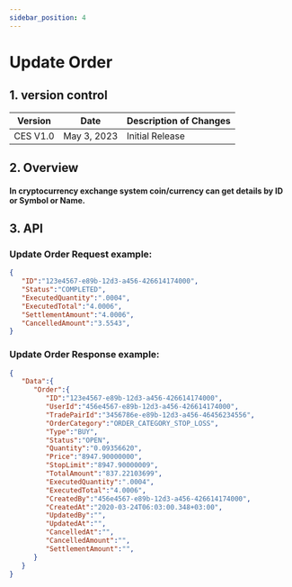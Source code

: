 ```yaml
---
sidebar_position: 4
---
```


# Update Order

## 1. version control

| Version  | Date        | Description of Changes |
| -------- | ----------- | ---------------------- |
| CES V1.0 | May 3, 2023 | Initial Release        |

## 2. Overview

#### In cryptocurrency exchange system coin/currency can get details by ID or Symbol or Name.


## 3. API

### Update Order Request example:

```json
{
   "ID":"123e4567-e89b-12d3-a456-426614174000",
   "Status":"COMPLETED",
   "ExecutedQuantity":".0004",
   "ExecutedTotal":"4.0006",
   "SettlementAmount":"4.0006",
   "CancelledAmount":"3.5543",
}
```

###  Update Order Response example:

```json
{
   "Data":{
      "Order":{
         "ID":"123e4567-e89b-12d3-a456-426614174000",
         "UserId":"456e4567-e89b-12d3-a456-426614174000",
         "TradePairId":"3456786e-e89b-12d3-a456-46456234556",
         "OrderCategory":"ORDER_CATEGORY_STOP_LOSS",
         "Type":"BUY",
         "Status":"OPEN",
         "Quantity":"0.09356620",
         "Price":"8947.90000000",
         "StopLimit":"8947.90000009",
         "TotalAmount":"837.22103699",
         "ExecutedQuantity":".0004",
         "ExecutedTotal":"4.0006",
         "CreatedBy":"456e4567-e89b-12d3-a456-426614174000",
         "CreatedAt":"2020-03-24T06:03:00.348+03:00",
         "UpdatedBy":"",
         "UpdatedAt":"",
         "CancelledAt":"",
         "CancelledAmount":"",
         "SettlementAmount":"",
      }
   }
}
```